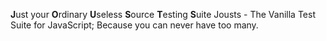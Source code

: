 **J**ust your **O**rdinary **U**seless **S**ource **T**esting **S**uite
Jousts - The Vanilla Test Suite for JavaScript;  Because you can never have too many.
